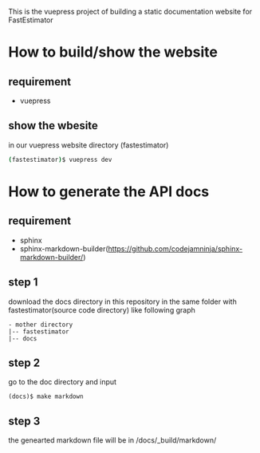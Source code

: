 This is the vuepress project of building a static documentation website for FastEstimator

# How to build/show the website
## requirement 
* vuepress

## show the wbesite
in our vuepress website directory (fastestimator)

``` bash 
(fastestimator)$ vuepress dev
```

# How to generate the API docs
## requirement 
* sphinx
* sphinx-markdown-builder(https://github.com/codejamninja/sphinx-markdown-builder/)

## step 1
download the docs directory in this repository in the same folder with fastestimator(source code directory) like following graph
```
- mother directory
|-- fastestimator
|-- docs
```

## step 2 
go to the doc directory and input
```
(docs)$ make markdown 
```

## step 3
the genearted markdown file will be in /docs/_build/markdown/




